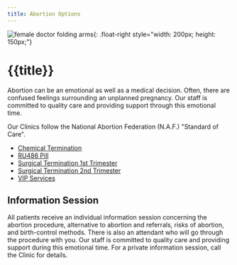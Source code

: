 ```yaml
---
title: Abortion Options
---
```


![female doctor folding arms]{: .float-right style="width: 200px; height: 150px;"}

{{title}}
=========

Abortion can be an emotional as well as a medical decision.  Often,
there are confused feelings surrounding an unplanned pregnancy.  Our
staff is committed to quality care and providing support through this
emotional time.

Our Clinics follow the National Abortion Federation (N.A.F.) "Standard
of Care".

- [Chemical Termination]
- [RU486 Pill]
- [Surgical Termination 1st Trimester]
- [Surgical Termination 2nd Trimester]
- [VIP Services]

Information Session
-------------------

All patients receive an individual information session concerning the
abortion procedure, alternative to abortion and referrals, risks of
abortion, and birth-control methods.  There is also an attendant who
will go through the procedure with you.  Our staff is committed to
quality care and providing support during this emotional time.  For a
private information session, call the Clinic for details.

[female doctor folding arms]: {{urls.media}}/female_doctor_folding_arms.jpg
[Chemical Termination]: /abortion_options/chemical_termination/
[RU486 Pill]: /abortion_options/ru486_pill/
[Surgical Termination 1st Trimester]: /abortion_options/surgical_termination_1st_trimester/
[Surgical Termination 2nd Trimester]: /abortion_options/surgical_termination_2nd_trimester/
[VIP Services]: /abortion_options/vip_services/

